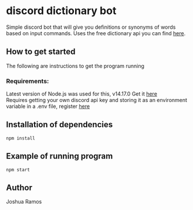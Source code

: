 # discord dictionary bot
Simple discord bot that will give you definitions or synonyms of words based on input commands. Uses the free dictionary api you can find [here](https://dictionaryapi.dev/). 

## How to get started

The following are instructions to get the program running

### Requirements:

Latest version of Node.js was used for this, v14.17.0
Get it [here](https://nodejs.org/en/) <br />
Requires getting your own discord api key and storing it as an environment variable in a .env file, register [here](https://discord.com/developers/applications)<br/>

## Installation of dependencies

```
npm install
```

## Example of running program

```
npm start
```

## Author
Joshua Ramos
